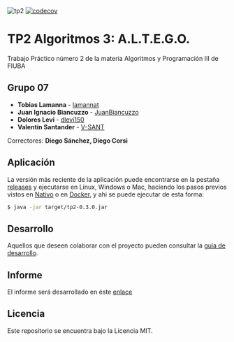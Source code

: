 ![tp2](https://github.com/lamannat/TP2_grupal/actions/workflows/build.yml/badge.svg) [![codecov](https://codecov.io/gh/lamannat/TP2_grupal/graph/badge.svg)](https://codecov.io/gh/lamannat/TP2_grupal)

# TP2 Algoritmos 3: A.L.T.E.G.O. 

Trabajo Práctico número 2 de la materia Algoritmos y Programación III de FIUBA

## Grupo 07

* **Tobias Lamanna** - [lamannat](https://github.com/lamannat)
* **Juan Ignacio Biancuzzo** - [JuanBiancuzzo](https://github.com/JuanBiancuzzo)
* **Dolores Levi** - [dlevi150](https://github.com/dlevi150)
* **Valentín Santander** - [V-SANT](https://github.com/V-SANT)


Correctores: **Diego Sánchez, Diego Corsi**

## Aplicación

La versión más reciente de la aplicación puede encontrarse en la pestaña [releases](https://github.com/lamannat/TP2_grupal/releases/latest) y ejecutarse en Linux, Windows o Mac, haciendo los pasos previos vistos en [Nativo](docs/Nativo.md) o en [Docker](docs/Docker.md), y ahi se puede ejecutar de esta forma:

```bash
$ java -jar target/tp2-0.3.0.jar
```

## Desarrollo

Aquellos que deseen colaborar con el proyecto pueden consultar la [guía de desarrollo](./docs/Desarrollo.md).

## Informe
El informe será desarrollado en éste [enlace](https://www.overleaf.com/read/kymgbqnmbdgs)


## Licencia

Este repositorio se encuentra bajo la Licencia MIT.


